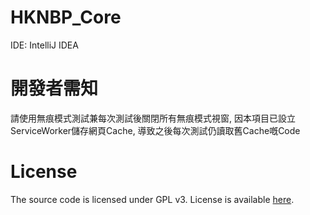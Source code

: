 # HKNBP_Core

IDE: IntelliJ IDEA

# 開發者需知
請使用無痕模式測試兼每次測試後關閉所有無痕模式視窗, 因本項目已設立ServiceWorker儲存網頁Cache, 導致之後每次測試仍讀取舊Cache嘅Code

# License
The source code is licensed under GPL v3. License is available [here](/LICENSE).
